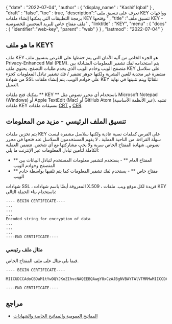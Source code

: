 {
  "date" : "2022-07-04",
  "author" : {
    "display_name" : "Kashif Iqbal"
} ,
  "draft" : "false",
  "toc" : true,
  "description":"تعرف على تنسيق ملف KEY وواجهات برمجة التطبيقات التي يمكنها إنشاء ملفات KEY وفتحها." ,
  "title" :"تنسيق ملف KEY - ملف مفتاح خاص للبريد المحسن للخصوصية" ,
  "linktitle" : "KEY",
  "menu" : {
    "docs" : {
      "identifier":"web-key",
      "parent" : "web"
}
} ,
  "lastmod" : "2022-07-04"
}

## ما هو ملف KEY؟

ملف KEY هو الجزء الخاص من آلية الأمان التي يتم حفظها على القرص بتنسيق ملف Privacy-Enhanced Mal (PEM). يتم استخدامه لفك تشفير المعلومات المتبادلة بين متصفح الويب وخادم الويب الذي يخدم طلبات التصفح. يحتوي ملف KEY على سلاسل مشفرة غير مجدية للعين البشرية ولكنها جوهر تشفير / فك تشفير تبادل المعلومات كجزء من شهادة SSL على خوادم الويب. يتم إنشاء ملفات KEY تلقائيًا ويتم تثبيتها في نهاية العميل.

يمكنك فتح ملفات ** KEY ** باستخدام أي محرر نصوص مثل Microsoft Notepad (Windows) أو Apple TextEdit (Mac) أو GitHub Atom (عبر الأنظمة الأساسية). تشبه ملفات KEY تنسيقات ملفات [CRT](/ar/web/crt/) و [CER](/ar/web/cer/).

## تنسيق الملف الرئيسي - مزيد من المعلومات

يتم تخزين ملفات KEY على القرص كملفات نصية عادية ولكنها سلاسل مشفرة ليست سهلة القراءة. من الناحية العملية ، لا يفهم المستخدمون السلاسل عند فتحها في محرر نصوص. شهادة المفتاح الخاص سرية ولا يجب مشاركتها مع أي شخص. تتضمن العملية الكاملة لتأمين تبادل المعلومات عبر الإنترنت ما يلي:

* ** المفتاح العام ** - يستخدم لتشفير معلومات المستخدم لتبادل البيانات بين المتصفح وخوادم الويب
* ** مفتاح خاص ** - يستخدم لفك تشفير المعلومات كما يتم تلقيها بواسطة خادم الويب

شهادات SSL ، المعروفة أيضًا باسم شهادات X.509 ، فريدة لكل موقع ويب. ملفات KEY باستخدام بناء الجملة التالي:

```
---- BEGIN CERTIFICATE----
...
...
...
Encoded string for encryption of data
...
...
...
----END CERTIFICATE----
```

### مثال ملف رئيسي

فيما يلي مثال على ملف المفتاح الخاص.
```
---- BEGIN CERTIFICATE----

MIICUDCCAdoCBDaM1tYwDQYJKoZIhvcNAQEEBQAwgY8xCzAJBgNVBAYTAlVTMRMwMIICCDAaBgkqhkiG9w0BBQMwDQQIIfYyAEFKaEECAQUEggHozdmgGz7zbC1mcJ2rcNAQEEBQAwgY8xCzAJBgNVBAYTAlVTMRMwMIICCDAaBgkqhkiG9lVTMRMwMIICCDAaBgkqhkiG9w0BBQMwDQQIIfYwDQYJKoZIhvcNAQEEBQAwgY8xCzAkiG9w0BBQMwDQQIIfYyAEFKaEECAQUEggHozdmgGz7wgY8xCzAJBgNVBAYTAlVTMRMwMIICCDAaBgkqhkiG9w0BBQMwDQQIIfYyAEFKaEECAQUEggHozdmgGz7zbC1mcJ2rcNAQEEBQAwgY8xCzAJBgNVBAYTAlVTMR

----END CERTIFICATE----
```

## مراجع

* [المفاتيح العمومية والمفاتيح الخاصة والشهادات](https://docs.oracle.com/cd/E19509-01/820-3503/ggbgc/index.html)

